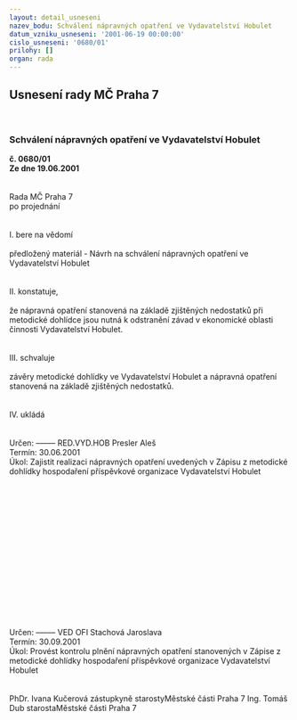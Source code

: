 ```yaml
---
layout: detail_usneseni
nazev_bodu: Schválení nápravných opatření ve Vydavatelství Hobulet
datum_vzniku_usneseni: '2001-06-19 00:00:00'
cislo_usneseni: '0680/01'
prilohy: []
organ: rada
---
```

<div id="ucUsn_pList" class="usn">
	<span><h2>Usnesení rady MČ Praha 7 </h2>
<br></span><div class="standBody">
<span><h3>Schválení nápravných opatření ve Vydavatelství Hobulet</h3></span><div class="center">
		<strong>č. 0680/01</strong><br>
	</div>
<div class="center">
		<strong>Ze dne 19.06.2001</strong><br><br>
	</div>
<br>Rada MČ Praha 7<br>po projednání<br><br><br>I.	bere na vědomí<br><br> předložený materiál - Návrh na schválení nápravných opatření ve Vydavatelství Hobulet<br><br><br>II.	konstatuje,<br><br>že nápravná opatření stanovená na základě zjištěných nedostatků při metodické dohlídce jsou nutná k odstranění závad v ekonomické oblasti činnosti Vydavatelství Hobulet.<br><br><br>III.	schvaluje <br><br>závěry metodické dohlídky ve Vydavatelství Hobulet a nápravná opatření stanovená na základě zjištěných nedostatků.<br><br><br>IV.	ukládá <br><br> 	<br> Určen:	–––––	RED.VYD.HOB Presler Aleš<br>Termín: 30.06.2001<br>Úkol:	Zajistit realizaci nápravných opatření uvedených v Zápisu z metodické dohlídky hospodaření příspěvkové organizace Vydavatelství Hobulet<br> <br><br><br><br><br><br><br><br><br><br><br><br><br><br><br><br> Určen:	–––––	VED OFI Stachová Jaroslava<br>Termín: 30.09.2001<br>Úkol:	Provést kontrolu plnění nápravných opatření stanovených v Zápise z metodické dohlídky hospodaření příspěvkové organizace Vydavatelství Hobulet <br> <br>  	<br>PhDr. Ivana Kučerová zástupkyně starostyMěstské části Praha 7	Ing. Tomáš Dub starostaMěstské části Praha 7<br>	<br><br>
</div>
</div>